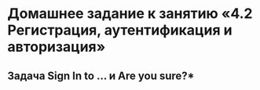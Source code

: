 # Домашнее задание к занятию «4.2 Регистрация, аутентификация и авторизация»
## Задача Sign In to ... и Are you sure?*
